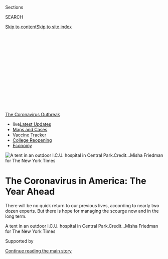 <div id="app">

<div>

<div>

<div>

<div class="NYTAppHideMasthead css-ikk3s8 e1suatyy0">

<div class="section css-133zg39 e1suatyy2">

<div class="css-eph4ug er09x8g0">

<div class="css-6n7j50">

</div>

<span class="css-1dv1kvn">Sections</span>

<div class="css-10488qs">

<span class="css-1dv1kvn">SEARCH</span>

</div>

[Skip to content](#site-content)[Skip to site
index](#site-index)

</div>

<div class="css-10698na e1huz5gh0">

</div>

</div>

</div>

</div>

<div data-aria-hidden="false">

<div id="site-content" data-role="main">

<div>

<div class="css-1aor85t" style="opacity:0.000000001;z-index:-1;visibility:hidden">

<div class="css-1hqnpie">

<div class="css-epjblv">

<span class="css-17xtcya">[Health](/section/health)</span><span class="css-x15j1o">|</span><span class="css-fwqvlz">The
Coronavirus in America: The Year
Ahead</span>

</div>

<div class="css-k008qs">

<div class="css-1iwv8en">

<span class="css-18z7m18"></span>

<div>

</div>

</div>

<span class="css-1n6z4y">https://nyti.ms/3eyhHCk</span>

<div class="css-1705lsu">

<div class="css-4xjgmj">

<div class="css-4skfbu" data-role="toolbar" data-aria-label="Social Media Share buttons, Save button, and Comments Panel with current comment count" data-testid="share-tools">

  - 
  - 
  - 
  - 
    
    <div class="css-6n7j50">
    
    </div>

  - 
  - 

</div>

</div>

</div>

</div>

</div>

</div>

<div id="NYT_TOP_BANNER_REGION" class="css-11qgg8s">

<div>

<div id="styln-prism-menu-1592847958612" class="section interactive-content interactive-size-medium css-1du2ztb">

<div class="css-17ih8de interactive-body">

<div id="scroll-container" class="css-1gj85ro">

[<span class="styln-title-wrap"><span class="css-1pje3qr">The
Coronavirus</span><span class="css-1pje3qr">
Outbreak</span></span>](https://www.nytimes3xbfgragh.onion/news-event/coronavirus?action=click&pgtype=Article&state=default&region=TOP_BANNER&context=storylines_menu)

  - <span class="css-kqxiym" data-emphasize="true">live</span>[Latest
    Updates](https://www.nytimes3xbfgragh.onion/2020/08/04/world/coronavirus-cases.html?action=click&pgtype=Article&state=default&region=TOP_BANNER&context=storylines_menu)
  - [Maps and
    Cases](https://www.nytimes3xbfgragh.onion/interactive/2020/us/coronavirus-us-cases.html?action=click&pgtype=Article&state=default&region=TOP_BANNER&context=storylines_menu)
  - [Vaccine
    Tracker](https://www.nytimes3xbfgragh.onion/interactive/2020/science/coronavirus-vaccine-tracker.html?action=click&pgtype=Article&state=default&region=TOP_BANNER&context=storylines_menu)
  - [College
    Reopening](https://www.nytimes3xbfgragh.onion/2020/08/02/us/covid-college-reopening.html?action=click&pgtype=Article&state=default&region=TOP_BANNER&context=storylines_menu)
  - [Economy](https://www.nytimes3xbfgragh.onion/live/2020/08/04/business/stock-market-today-coronavirus?action=click&pgtype=Article&state=default&region=TOP_BANNER&context=storylines_menu)

</div>

</div>

</div>

</div>

</div>

<div id="fullBleedHeaderContent">

<div class="css-9fsmc8">

![<span class="css-16f3y1r e13ogyst0" data-aria-hidden="true">A tent in
an outdoor I.C.U. hospital in Central
Park.</span><span class="css-cnj6d5 e1z0qqy90" itemprop="copyrightHolder"><span class="css-1ly73wi e1tej78p0">Credit...</span><span><span>Misha
Friedman for The New York
Times</span></span></span>](https://static01.graylady3jvrrxbe.onion/images/2020/04/19/science/18VIRUS-FUTURE1/00VIRUS-FUTURE1-articleLarge.jpg?quality=75&auto=webp&disable=upscale)

</div>

<div class="css-1pumfk">

<div class="css-1vkm6nb ehdk2mb0">

# The Coronavirus in America: The Year Ahead

</div>

There will be no quick return to our previous lives, according to nearly
two dozen experts. But there is hope for managing the scourge now and in
the long term.

</div>

<div class="css-nwzfg5 e1gnum310">

<span class="css-1f9pvn2 health">A tent in an outdoor I.C.U. hospital in
Central
Park.</span><span class="css-cnj6d5 e1z0qqy90" itemprop="copyrightHolder"><span class="css-1ly73wi e1tej78p0">Credit...</span><span><span>Misha
Friedman for The New York Times</span></span></span>

</div>

<div id="sponsor-wrapper" class="css-1hyfx7x">

<div id="sponsor-slug" class="css-19vbshk">

Supported by

</div>

[Continue reading the main
story](#after-sponsor)

<div id="sponsor" class="ad sponsor-wrapper" style="text-align:center;height:100%;display:block">

</div>

<div id="after-sponsor">

</div>

</div>

<div class="css-1wx1auc e1gnum311">

<div class="css-18e8msd">

<div class="css-vp77d3 epjyd6m0">

<div class="css-hus3qt ey68jwv0" data-aria-hidden="true">

[![Donald G. McNeil
Jr.](https://static01.graylady3jvrrxbe.onion/images/2018/06/13/multimedia/author-donald-g-mcneil-jr/author-donald-g-mcneil-jr-thumbLarge-v4.png
"Donald G. McNeil Jr.")](https://www.nytimes3xbfgragh.onion/by/donald-g-mcneil-jr)

</div>

<div class="css-1baulvz">

By [<span class="css-1baulvz last-byline" itemprop="name">Donald G.
McNeil
Jr.</span>](https://www.nytimes3xbfgragh.onion/by/donald-g-mcneil-jr)

</div>

</div>

  - 
    
    <div class="css-ld3wwf e16638kd2">
    
    Published April 18, 2020Updated June 1,
    2020
    
    </div>

  - 
    
    <div class="css-4xjgmj">
    
    <div class="css-pvvomx" data-role="toolbar" data-aria-label="Social Media Share buttons, Save button, and Comments Panel with current comment count" data-testid="share-tools">
    
      - 
      - 
      - 
      - 
        
        <div class="css-6n7j50">
        
        </div>
    
      - 
      - 
    
    </div>
    
    </div>

</div>

<div class="css-tk9fsr">

[Leer en
español](https://www.nytimes3xbfgragh.onion/es/2020/04/21/espanol/ciencia-y-tecnologia/coronavirus-futuro.html "Read in Spanish")

</div>

</div>

</div>

<div class="section meteredContent css-1r7ky0e" name="articleBody" itemprop="articleBody">

<div class="audioFigureHeading">

### Listen to This Article

<span class="css-16qbtva">Audio Recording by Audm</span>

</div>

<div class="css-qe9gm7">

<div>

</div>

</div>

<div class="css-1fanzo5 StoryBodyCompanionColumn">

<div class="css-53u6y8">

*To hear more audio stories from publishers, like The New York Times,
download* [*Audm for iPhone or
Android*](https://www.audm.com/?utm_source=nyt&utm_medium=embed&utm_campaign=coronavirus_year_ahead)*.*

The
[coronavirus](https://www.nytimes3xbfgragh.onion/2020/06/01/nyregion/nyc-coronavirus-flatbush-brooklyn.html)
is spreading from America’s biggest cities to its suburbs, and has begun
encroaching on the nation’s rural regions. The virus is believed to have
infected millions of citizens and has killed more than 34,000.

</div>

</div>

<div>

</div>

<div class="css-1fanzo5 StoryBodyCompanionColumn">

<div class="css-53u6y8">

Yet President Trump this week proposed guidelines for reopening the
economy and suggested that a swath of the United States would soon
resume something resembling normalcy. For weeks now, the
administration’s view of the crisis and our future has been rosier
than that of its own medical advisers, and of scientists generally.

In truth, it is not clear to anyone where this crisis is leading us.
More than 20 experts in public health, medicine, epidemiology and
history shared their thoughts on the future during in-depth interviews.
When can we emerge from our homes? How long, realistically, before we
have a treatment or vaccine? How will we keep the virus at bay?

</div>

</div>

<div class="css-1fanzo5 StoryBodyCompanionColumn">

<div class="css-53u6y8">

Some felt that American ingenuity, once fully engaged, might well
produce advances to ease the burdens. The path forward depends on
factors that are certainly difficult but doable, they said: a carefully
staggered approach to reopening, widespread testing and surveillance, a
treatment that works, adequate resources for health care providers — and
eventually an effective vaccine.

Still, it was impossible to avoid gloomy forecasts for the next year.
The scenario that Mr. Trump has been unrolling at his daily press
briefings — that the lockdowns will end soon, that a protective pill is
almost at hand, that football stadiums and restaurants will soon be full
— is a fantasy, most experts said.

“We face a doleful future,” said Dr. Harvey V. Fineberg, a former
president of the National Academy of Medicine.

He and others foresaw an unhappy population trapped indoors for months,
with the most vulnerable possibly quarantined for far longer. They
worried that a vaccine would initially elude scientists, that weary
citizens would abandon restrictions despite the risks, that the virus
would be with us from now on.

“My optimistic side says the virus will ease off in the summer and a
vaccine will arrive like the cavalry,” said Dr. William Schaffner, a
preventive medicine specialist at Vanderbilt University medical school.
“But I’m learning to guard against my essentially optimistic nature.”

</div>

</div>

<div class="css-1fanzo5 StoryBodyCompanionColumn">

<div class="css-53u6y8">

Most experts believed that once the crisis was over, the nation and its
economy would revive quickly. But there would be no escaping a period of
intense pain.

Exactly how the pandemic will end depends in part on medical advances
still to come. It will also depend on how individual Americans behave in
the interim. If we scrupulously protect ourselves and our loved ones,
more of us will live. If [we underestimate the
virus](https://www.nytimes3xbfgragh.onion/2020/04/14/us/bishop-gerald-glenn-coronavirus.html),
it will find
us.

### More Americans may die than the White House admits.

</div>

</div>

<div class="css-79elbk" data-testid="photoviewer-wrapper">

<div class="css-z3e15g" data-testid="photoviewer-wrapper-hidden">

</div>

<div class="css-1a48zt4 ehw59r15" data-testid="photoviewer-children">

![<span class="css-16f3y1r e13ogyst0" data-aria-hidden="true">Refrigerated
trucks were used as mobile morgues on Randall’s Island in New
York.</span><span class="css-cnj6d5 e1z0qqy90" itemprop="copyrightHolder"><span class="css-1ly73wi e1tej78p0">Credit...</span><span>Misha
Friedman for The New York
Times</span></span>](https://static01.graylady3jvrrxbe.onion/images/2020/04/19/science/18VIRUS-FUTURE2/merlin_171637683_2e5b6d03-b9c0-4671-bcc6-8f847fb7618d-articleLarge.jpg?quality=75&auto=webp&disable=upscale)

</div>

</div>

<div class="audioFigureHeading">

<div class="css-1et479a">

![](https://static01.graylady3jvrrxbe.onion/images/2017/01/29/podcasts/the-daily-album-art/the-daily-album-art-articleInline-v2.jpg?quality=75&auto=webp&disable=upscale)

</div>

### Listen to ‘The Daily’: The Next Year (or Two) of the Pandemic

<span class="css-59o34k">Immunity passports. Stop-start lockdowns.
Strategic self-infection. This is what our new normal might look
like.</span>

</div>

<div class="css-qe9gm7">

<div>

<div class="css-1g7y0i5 e1drnplw0">

<div class="css-1ceswkc e1drnplw1">

</div>

<div class="css-f2fzwx e1drnplw2">

<div data-aria-labelledby="modal-title" data-role="region">

<div id="modal-title" class="css-mln36k">

transcript

</div>

<div class="css-pbq7ev">

</div>

<span>Back to The
Daily</span>

<div class="css-f6lhej">

<div class="css-1ialerq">

<div class="css-1701swk">

bars

</div>

<div>

<div class="css-1t7yl1y">

0:00/27:22

</div>

<div class="css-og85jy">

\-27:22

</div>

</div>

</div>

</div>

<div class="css-15fbio0">

<div class="css-1p4nyns">

transcript

## Listen to ‘The Daily’: The Next Year (or Two) of the Pandemic

### Hosted by Michael Barbaro; produced by Alexandra Leigh Young and Clare Toeniskoetter; with help from Daniel Guillemette; and edited by M.J. Davis Lin and Theo Balcomb

#### Immunity passports. Stop-start lockdowns. Strategic self-infection. This is what our new normal might look like.

</div>

  - michael barbaro  
    From The New York Times, I’m Michael Barbaro. This is “The Daily.”
    
    Today: As President Trump urges states to begin reopening their
    economies, a debate begins over when and how to end the lockdowns.
    Science reporter Donald G. McNeil Jr. on what that might look like.
    
    It’s Monday, April 20.
    
    So Donald, we have come to you at just about every turn in this
    pandemic to understand what’s next, and the portraits of the future
    that you have painted for us each time we talk have been strikingly
    accurate. You told us all the way back in February to prepare for
    lockdowns. Those happened. You told us to prepare for high death
    rates. You said that people we know would die, and that, sadly, has
    happened. You warned us of shortages of medical supplies. That too
    has happened. Just about everything you said would happen has more
    or less happened. So I want to turn to the next installment of this
    rolling conversation we’ve been having with you.

  - donald g. mcneil jr.  
    OK.

  - michael barbaro  
    And start with a question that I think is on everyone’s mind right
    now, which is when and how we start to reopen our society and what
    that would look like.

  - donald g. mcneil jr.  
    OK. Well, look, I’m not some dark angel who’s simply looking into
    the future.

  - michael barbaro  
    Understood.

  - donald g. mcneil jr.  
    I’m talking to experts. I’m looking at the other pandemics I’ve
    covered. I’m talking to medical historians and making predictions
    based on data. And so I think a lot of people think that by May or
    June or August, we’re going to return to something like normalcy.
    But all the experts I talk to say, no, that’s a fantasy.

  - michael barbaro  
    Why is it a fantasy?

  - donald g. mcneil jr.  
    Well, because if we all tried to come out at once, everything would
    look cool for about three weeks. And a week or two after that the
    emergency rooms would start to fill again, and people would start to
    die again. Flattening the curve is a notion that people love, but
    when we say we’re flattening the curve, no, we’re plateauing at a
    very high level of the curve. That means a steady rate of deaths. So
    what we want is to see the lockdown last until we get back down to
    close to what the normal baseline rate of deaths is. And it’s going
    to be piece by piece. We might be able to let a certain number of
    people ride the subway each day. People still staying apart from
    each other. We’re not going to be able to let people sit next to
    each other in football stadiums. Maybe the team will play on the
    field, and there will be some cameramen in the stands, but it’s not
    going to be the way it was before.

  - michael barbaro  
    OK. So if there’s not going to be any kind of single moment where
    the curtain goes up and life resumes, what does a lifting of these
    lockdowns start to look like?

  - donald g. mcneil jr.  
    Well, the best description I heard of it was in an article. It was
    on March 19, by Tomas Pueyo, a writer in San Francisco. And it was
    called “The Hammer and the Dance.” And the hammer is the lockdown.
    There was no question of social distancing light. It was more like,
    bam, everybody has to go into their houses. But then, once you get
    the deaths down to a minimum, then you begin the dance. And the
    dance is dancing a little bit out, and opening up some of the
    restrictions and seeing, you know, how far can you let people go.
    And then you see what that does to death rates. And once the death
    rates go up, you have to go back and leave the dance floor and go
    into lockdown again. And it repeats again and again. And it’s dance
    in, dance out, dance in, dance out. And basically that’s what the
    epidemiological models show we have to do.

  - michael barbaro  
    So in this scenario, tiptoeing back to normal happens, and if there
    is a resurgence in infections, then the hammer comes back down.

  - donald g. mcneil jr.  
    Exactly.

  - michael barbaro  
    So let’s talk about what the opening starts to look like. Describe
    the dance.

  - donald g. mcneil jr.  
    OK. So the dance is you have this whole list of things you can ask
    people to do. One of them being wear masks. Another one is sit six
    feet apart from your dining companions at a restaurant. So a
    restaurant that had 100 customers before now has about 10 customers
    in it. You have to cut down travel between cities, because people
    from a hot zone, like New York recently, could go to a cool zone and
    start infections. International travelers will have to be
    quarantined for 14 days so that we’re sure they’re not infected when
    they come in. So we will have to find restrictions on people’s
    movements that keeps them from getting too close and letting the
    virus spread again. Because when the virus spreads, deaths follow.

  - michael barbaro  
    OK. Let’s get a little more specific here. What does the dance mean
    for, let’s say, schools?

  - donald g. mcneil jr.  
    Well, schools is a big mystery, because we don’t know much about the
    virus in children. Very, very few children get hospitalized and die.
    It happens, but it’s very uncommon. But the question is, how much do
    the kids get the virus and transmit the virus? Because if you open
    schools, the children may be fine, but the teachers won’t
    necessarily be, and the children’s parents and grandparents won’t
    be. So mayors and governors are going to have to decide, maybe we’re
    going to open school for two weeks and see what happens? Or maybe
    we’re going to let half the kids go to school this week but have
    them sitting six feet apart, and then next week the other half of
    the kids get to come to school.

  - michael barbaro  
    And Donald, what about the typical workplace. From the way you’re
    describing schools, it sounds like, at the very least, people at an
    office or a factory would need to be six feet apart. What else?

  - donald g. mcneil jr.  
    Well, it depends on what you mean by the average workplace. Are you
    a construction crew? Are you an office, like The New York Times? Are
    you a factory? Are you a food processing plant? Everyone is
    different. And for those of us who work most of the day on
    computers, there’s not a whole lot of reason to go back to the
    workplace. It may be more of a source of danger than any advantage
    you get from being there. Whereas if you work in a chicken
    processing plant, you’ve got to be near the chickens. So somehow
    they’re going to have to stretch out those chicken disassembly
    lines, so that people can do it safely without infecting each other.
    And they’ll have to wear masks, and maybe there’ll be plexiglass
    between the workers. There’s lots of measures you can take, and
    they’re going to be different for every single workplace.

  - michael barbaro  
    I want to talk for just a moment about geography, because I wonder
    if the scenarios you’re describing would apply as rigorously in one
    part of, for example, the United States as another, based on issues
    like density or the cycle of this virus. There are many places in
    the United States that have been largely untouched by this virus. Or
    there are places like Washington state, where it seems the virus has
    turned a corner. So would this hammer and dance scenario apply in
    the same way to every corner of the country? Or could it be applied
    more lightly or more severely, based on density, based on number of
    infections?

  - donald g. mcneil jr.  
    Yes and no. It’s a fantasy to believe that there are any parts of
    the country that are untouched by this virus. It is much more
    intense in some places, like New York and New Orleans and Detroit,
    but it’s everywhere. If you look at any map of cases, it’s certainly
    in every state. It’s in multiple counties in every state. So it’s
    going to have to be different techniques developed, not just for
    every state in every county, but for every work situation, so that
    you are not transmitting virus to each other.

  - michael barbaro  
    Donald, is the point of the hammer and the dance to avoid having the
    rest of the country get infected, or does it simply slow a
    inevitable version of mass infection but not prevent it?

  - donald g. mcneil jr.  
    It slows it down. A certain amount of infection is inevitable,
    because emergency workers are going to have to be at their jobs.
    Medical workers are going to get infected. There’s going to be a
    certain level of infection at all times, but you want to damp it
    down to the minimum. But all the models say that maybe 3 percent of
    America is infected by now. The other epidemiologists think maybe
    it’s 10 percent. That 10 percent is a pretty high guess. So that
    still leaves 300 million Americans uninfected. So we’re a country
    that’s somewhere north of 90 percent susceptible. And each time we
    do the dance out and dance in, we chop a few more people off that
    susceptible list. A few of them are dead. A bunch of them become
    immune. But it only proceeds in fits and starts. Maybe we go three
    million at a time, three million at a time, three million at a time.
    It’s not a fast process.

  - michael barbaro  
    And how long do the experts you talked to say that this dance will
    need to occur? At some point, do we stop dancing and we just get to
    go back to normal?

  - donald g. mcneil jr.  
    The dance will end when we have a vaccine that we can all take, or
    if we have a prophylactic pill that will protect us all, like PrEP
    protects you from HIV. Or when so many of us would become infected —
    70-plus percent have become infected, and the virus dies out or
    slows down just because it can’t find any new victims to infect.

  - michael barbaro  
    Mm-hmm.

  - donald g. mcneil jr.  
    But making a vaccine within 18 months is extremely optimistic. The
    record we’ve ever had for producing a vaccine is four years. That
    was a mumps vaccine produced back in the ‘50s. We’ve got new
    techniques that speed it up, but some things can’t be sped up. And
    then after we design the vaccine, we have to think about producing
    the vaccine. If we need 300 million doses of vaccine, or if we need
    two shots — if we need 600 million doses of vaccine — that’s a
    gigantic undertaking. I talked to some vaccine production experts,
    and they said, the average vaccine plant in America makes 5 to 10
    million doses. So we’ve got to find some way to make 300 to 600
    million doses of vaccine, and we have to start planning now, even
    before the vaccine exists.

  - michael barbaro  
    Donald, you just said that the record for making a vaccine is four
    years. Are you saying that there is a version of this where this
    dance, in the hammer and dance metaphor, goes on not for one year
    but something like four years?

  - donald g. mcneil jr.  
    That’s a kind of worst case scenario, as far as timing is concerned.
    Everything may get lowered in this. We may test vaccines in a way
    that we would think of as ethically unthinkable in normal times. We
    may go with somewhat lower safety standards for vaccines, because
    we’re facing a situation where life is dangerous. But yeah, the
    fastest human vaccine ever made was mumps. Four years, from start to
    finish.

  - michael barbaro  
    So I just want to be clear. Is there a world, according to the
    experts you’re talking to, who say the world of tiptoeing out and
    coming back and realizing that there’s a resurgence, and then
    tiptoeing back out again, that that could last years?

  - donald g. mcneil jr.  
    Yes.

  - michael barbaro  
    And during that, the virus lasts? It doesn’t die off in the hot
    summers?

  - donald g. mcneil jr.  
    There is zero evidence that this virus dies off in hot weather. The
    virus is circulating now in India, in Brazil, in Australia.

  - michael barbaro  
    Very, very hot environments.

  - donald g. mcneil jr.  
    Exactly. There’s no evidence that it’s going to die out in the
    summer.

  - michael barbaro  
    Donald, I’m willing to speak for many listeners when I say that the
    idea of living in masks, with everyone sitting six feet apart, and
    the expectation that a viral resurgence might mean that even that
    becomes too risky and so everyone goes back under lockdown — that
    that could go on for years is really pretty depressing and kind of
    hard to wrap one’s head around.

  - donald g. mcneil jr.  
    I know. But if we don’t go into a dance, means there’s going to be
    more infections and more deaths.

  - \[music\]

  - michael barbaro  
    We’ll be right back.
    
    Don, during this period, it feels like not everyone is going to be
    on equal footing, in the sense that some of us will have been
    infected and will possess some kind of immunity to Covid-19, right?
    And many of us, of course, will not have been infected and will not
    possess that immunity. So how does that factor into this, give and
    take, this dance you’re describing?

  - donald g. mcneil jr.  
    Well, we’re already seeing this happen. There are a very small
    number of people now who are immune. And they’re very much in
    demand. They’re in demand for their blood, because you can harvest
    antibodies from their blood. They’re in demand for doing medical
    jobs that are dangerous, like intubating patients, because they can
    do it without fear of infection. They’ll be in demand for all sorts
    of other jobs, because they can travel anywhere. They can do
    face-to-face interactions with customers without any fear. And
    they’re going to be a special class in society. There’ll be
    different standards, different ways of living for two different
    classes in society. So say you’re an immune and I’m not. I basically
    have to stay inside here in hiding, and I’m depressed as hell about
    it. I have a granddaughter who’s going to be born in June, and I sit
    here in my apartment thinking, I may not see her until she’s two
    years old. And that’s horrible to contemplate, but it may be a fact.
    Meanwhile, you, as an immune, could go visit my granddaughter or go
    out and take my job, or —

  - michael barbaro  
    No one can take your job, Donald, just to be clear.

  - donald g. mcneil jr.  
    Not a heck of a lot of people want my job. There’ll be different
    standards, different ways of living for two different classes in
    society for a while. It’s quite science fiction-y. It’s kind of
    dystopian.

  - michael barbaro  
    Right. That kind of a societal schism, right, between the immune and
    the still susceptible, it would seem to require a few pieces of firm
    knowledge. One is that there’s a widespread ability to tell who is
    immune versus who is not, and the other piece of knowledge is that
    we know for sure that being infected confers immunity. So how do you
    resolve either of those?

  - donald g. mcneil jr.  
    We don’t know those things yet. We don’t know them for dead sure,
    but as Tony Fauci says, usually when you recover from disease,
    you’re immune for a while. But we don’t know how long the immunity
    lasts, because this disease has only been around since November at
    the earliest.

  - michael barbaro  
    Mm-hmm. Are there plans? Do you envision a universe in which people
    literally wear some sort of sign that they are immune and that that
    can be rigorously proven?

  - donald g. mcneil jr.  
    Yes. That is already beginning to take place. Germany is talking
    about issuing certificates, but you don’t want something you can
    pass from person to person. So China takes people’s cell phones and
    has a QR code that you read as you come into the subway, you come
    into a restaurant, you come into any place where somebody can check
    your phone. And that readout tells the person looking at your phone
    that you’re immune. So yeah, people are already thinking about this.

  - michael barbaro  
    In the scenario that you’re laying out, immunity and the ability to
    show immunity would seem to be incredibly desirable and might create
    some very complicated incentives.

  - donald g. mcneil jr.  
    Yes. People are going to be tempted to become immunes and to do it
    the chickenpox party way.

  - michael barbaro  
    What do you mean?

  - donald g. mcneil jr.  
    To deliberately infect themselves, hoping for the best, but that
    they emerge at the end of it as an immune. That temptation is going
    to be enormous.

  - michael barbaro  
    You’re describing deliberate and perhaps large scale acts of
    self-infection.

  - donald g. mcneil jr.  
    Yes. I am. There is a lot of historical precedent for that stuff. In
    the years before smallpox vaccine, people used to take pus from the
    blisters of smallpox victims, or dried up scabs from smallpox
    victims, and put the pus into — stab a little hole in their child’s
    arm and put some of the pus in there, or blow the scabs into your
    nose. And that would give you a usually mild case of smallpox. And I
    talked to an immunologist who said, look, the child had about a 1
    percent chance of dying, and the parents recognized that. And that
    was better, because if you had a smallpox epidemic come through,
    usually, about a third of the susceptibles died. So if you had six
    kids, you might think hard about giving them all a little bit of
    smallpox in their arm.

  - michael barbaro  
    Don, what you’re describing is a very calculated risk that some
    people may take to self-infect, and I wonder just how dangerous it
    may be if people miscalculate.

  - donald g. mcneil jr.  
    With the virus acting the way it is acting now, it’s very dangerous.
    We know that there are people who are more at risk, but we also know
    that it’s unpredictable — that young, athletic, healthy people,
    totally unpredictably, end up on a ventilator, and a few of them
    die.

  - michael barbaro  
    Right.

  - donald g. mcneil jr.  
    So it’s people making life or death decisions for freedom.

  - michael barbaro  
    And a paycheck.

  - donald g. mcneil jr.  
    And a paycheck, yes.

  - michael barbaro  
    Everything that you’re talking about here seems to assume the
    absence of a successful treatment and a world where we’re pretty
    much waiting for a vaccine. Could that change? When we’ve asked you
    this question in the past, you have said that there wasn’t a viable
    treatment. Do you have any sense that that may be changing and that
    a treatment might come before a vaccine?

  - donald g. mcneil jr.  
    I don’t have any sense that it’s changing in an important way. There
    is something that doctors place some hope in, and that is taking the
    blood from people who’ve recovered from the disease, and removing
    the red blood cells and the white blood cells and everything else
    and leaving just the antibodies. Those antibodies glob onto the
    virus and neutralize it, and so you can inject them into somebody
    who’s sick. But it’s a technology that is not fast-moving, so it’s
    not in the immediate future. But scientists are hopeful that it’s in
    the mid-term future.

  - michael barbaro  
    So in other words, for the time being, we are left pretty much with
    the hammer and the dance as our most practical solution.

  - donald g. mcneil jr.  
    Exactly.

  - michael barbaro  
    So Donald, with everything that you just said in mind, I want to
    return to that first time we ever spoke. Because when we had that
    conversation, you were well ahead of anybody else in preparing us
    for what the pandemic would mean on a personal level. You told us
    about your stockpile of food, your month worth of medicine, and you
    told us that we should be prepared not to see our friends and our
    family for a while. And all of that proved prescient. But there’s
    one area where I recall you, perhaps, underestimated something. You
    said be prepared for a couple of months of something that might look
    like a lockdown. And now, it’s feeling like it’s going to last a lot
    longer. So with that in mind, what preparations are you making now
    that the rest of us may end up making for ourselves in the coming
    days, weeks, months, to prepare for that new reality?

  - donald g. mcneil jr.  
    I’m busy. I’m working harder than I’ve ever worked hard before, and
    that’s given me a sense of purpose. That gives me some psychological
    stability that a lot of other people don’t have the luck to have.
    I’m thinking about what am I going to do to entertain myself? I’m
    thinking of buying a fishing rod and becoming one of those old guys
    on the piers who’s fishing for bluefish. I like trout fishing, but
    it seems unlikely I’m going to get away to do that for a while. So
    it’s just, you have to mentally prepare yourself for these things.
    And now be it said, I have visions for the future that are rosy, and
    that keeps me going too.

  - michael barbaro  
    You do?

  - donald g. mcneil jr.  
    Yeah. If you look at the periods after World War I and after World
    War II, not only did the economy come back after both those periods.
    Remember, after the one-two punch of World War I plus the Spanish
    influenza, we had the roaring ‘20s. After World War II, we had a
    period in which, in Europe, the war widows and pensions fund became
    the European welfare state. War profiteers suddenly faced higher
    taxes and a lot of scrutiny. People had pretty much had it with the
    rich by that time, and they wanted more. They wanted the G.I. Bill.
    They wanted federally-sponsored mortgages for housing. They wanted
    better health care. And to some extent, they got it. I was born in
    1954, and my parents were of the generation that had made it through
    the Great Depression and through the Second World War. And they had
    a different attitude on life. They had a sense of, hey, we did this
    incredible thing. We did it all together. We got through it. I hope
    that sort of era comes again, that people will take more pleasure in
    small things in life. And that we will do more to make sure that we
    take care of each other, and that that’ll go through all levels of
    society. And like I said, I try not to predict the future, but maybe
    something like that will emerge from this.

  - michael barbaro  
    Well, of all the visions that you have given us, I like that one the
    best.

  - donald g. mcneil jr.  
    Me too.

  - \[music\]

  - michael barbaro  
    Donald, thank you very much.

  - donald g. mcneil jr.  
    Thank you.

  - michael barbaro  
    On Friday, Vice President Mike Pence declared that states have
    sufficient amount of testing to begin the process of reopening their
    economies, a claim that governors in multiple states immediately
    rejected as untrue. It’s not accurate to say there’s plenty of
    testing out there, and the governor should just get it done. That’s
    just not being straightforward. In interviews on CNN on Sunday, the
    governor of Maryland, Larry Hogan, and the governor of Virginia,
    Ralph Northam, said they would need significantly higher levels of
    testing before they would consider lifting their lockdowns.

  - archived recording (ralph northam)  
    That’s just delusional to be making statements like that. For the
    national level to say that we have what we need and really to have
    no guidance to the state levels is just irresponsible, because we’re
    not there yet.

\[music\]

michael barbaro

We’ll be right back.

Here’s what else you need to today.

  - archived recording (protestors)  
    \[CHANTING\]

michael barbaro

Demonstrators took to the streets in several states across the country
over the weekend to protest stay-at-home orders that they said were
destroying the economy.

  - archived recording (protestor)  
    I hope Whitmer understands that she’s not just going to be able to
    rule Michigan like other politicians rule China or something like
    that. We’re going to take our liberties, and we’re going to keep
    them, and we’re going to fight for them.

michael barbaro

The protests, which drew hundreds of people in Michigan, Texas and North
Carolina, among other states, were largely organized by anti-government
activists and libertarian groups, and were encouraged by President
Trump, who took to Twitter to urge residents to liberate their states.
But polling shows that most Americans support the lockdowns. A recent
survey by Pew Research found that 66 percent of respondents feared that
states would lift restrictions too quickly.

\[music\]

That’s it for “The Daily.” I’m Michael Barbaro. See you tomorrow.

</div>

</div>

</div>

</div>

</div>

</div>

<div class="css-1fanzo5 StoryBodyCompanionColumn">

<div class="css-53u6y8">

Covid-19, the illness caused by the coronavirus, is arguably [the
leading cause of death in the United
States](https://public.flourish.studio/visualisation/1830480/) right
now. The virus has killed more than 1,800 Americans almost every day
since April 7, and the official toll [may be an
undercount](https://www.nytimes3xbfgragh.onion/2020/04/10/nyregion/new-york-coronavirus-death-count.html).

By comparison, heart disease typically kills 1,774 Americans a day, and
cancer kills 1,641.

Yes, the coronavirus curves are plateauing. There are fewer hospital
admissions in New York, the center of the epidemic, and fewer Covid-19
patients in I.C.U.s. The daily death toll is still grim, but no longer
rising.

An epidemiological model produced by the White House originally
predicted 100,000 to 240,000 deaths by midsummer. Another model, by the
University of Washington’s Institute for Health Metrics and Evaluation,
now puts that figure at 60,000.

</div>

</div>

<div class="css-1fanzo5 StoryBodyCompanionColumn">

<div class="css-53u6y8">

While this is encouraging news, it masks some significant concerns. The
institute’s projection runs through Aug. 4, describing only the first
wave of this epidemic. Without a vaccine, the virus is expected to
circulate for years, and the death tally will rise over time.

The gains to date were achieved only by shutting down the country, a
situation that cannot continue indefinitely. The White House’s “phased”
plan for reopening will surely raise the death toll no matter how
carefully it is executed. The best hope is that fatalities can be held
to a minimum.

Reputable longer-term projections for how many Americans will die vary,
but they are all grim. Various experts [consulted by the Centers for
Disease Control and Prevention in
March](https://www.nytimes3xbfgragh.onion/2020/03/13/us/coronavirus-deaths-estimate.html)
predicted that the virus eventually could reach 48 percent to 65 percent
of all Americans, with a fatality rate just under 1 percent, and would
kill up to 1.7 million of them if nothing were done to stop the spread.

A model by researchers at Imperial College London [cited by the
president](https://www.whitehouse.gov/briefings-statements/remarks-president-trump-vice-president-pence-members-coronavirus-task-force-press-briefing-14/)
on March 30 [predicted 2.2 million
deaths](https://www.imperial.ac.uk/media/imperial-college/medicine/sph/ide/gida-fellowships/Imperial-College-COVID19-NPI-modelling-16-03-2020.pdf)
in the United States by September under the same circumstances.

By comparison, about 420,000 Americans died in World War II.

The limited data from China are even more discouraging. Its epidemic has
been halted — for the moment — and virtually everyone infected in its
first wave has died or recovered.

China has officially reported [about 83,000 cases and 4,632
deaths](https://www.worldometers.info/coronavirus/), which is a fatality
rate of over 5 percent. The Trump administration [has questioned the
figures](https://www.nytimes3xbfgragh.onion/2020/04/02/us/politics/cia-coronavirus-china.html)
but has not produced more accurate ones.

Fatality rates [depend heavily on how
overwhelmed](https://www.nytimes3xbfgragh.onion/2020/04/10/nyregion/new-york-coronavirus-death-count.html)
hospitals get and what percentage of cases are tested. China’s estimated
death rate was 17 percent in the first week of January, when Wuhan was
in chaos, according to [a Center for Evidence-Based Medicine
report](https://www.cebm.net/covid-19/global-covid-19-case-fatality-rates/),
but only 0.7 percent by late February.

</div>

</div>

<div class="css-1fanzo5 StoryBodyCompanionColumn">

<div class="css-53u6y8">

In this country, hospitals in several cities, including New York, came
to the brink of chaos. Officials in both
[Wuhan](https://www.nytimes3xbfgragh.onion/2020/04/17/world/coronavirus-news.html#link-f029419)
and [New
York](https://www.nytimes3xbfgragh.onion/2020/04/14/nyregion/new-york-coronavirus-deaths.html)
had to revise their death counts upward this week when they realized
that many people had died at home of Covid-19, strokes, heart attacks or
other causes, or because ambulances never came for them.

In fast-moving epidemics, far more victims pour into hospitals or die at
home than doctors can test; at the same time, the mildly ill or
asymptomatic never get tested. Those two factors distort the true
fatality rate in opposite ways. If you don’t know how many people are
infected, you [don’t know how deadly a virus
is](https://www.nytimes3xbfgragh.onion/2020/04/17/us/coronavirus-death-rate.html).

Only when tens of thousands of antibody tests are done will we know how
many silent carriers there may be in the United States. The C.D.C. [has
suggested it might be 25
percent](https://www.nytimes3xbfgragh.onion/2020/03/31/health/coronavirus-asymptomatic-transmission.html)
of those who test positive. Researchers in Iceland [said it might be
double
that](https://www.cnn.com/2020/04/01/europe/iceland-testing-coronavirus-intl/index.html).

China is also revising its own estimates. In February, a [major
study](https://jamanetwork.com/journals/jama/fullarticle/2762130)
concluded that only 1 percent of cases in Wuhan were asymptomatic. [New
research](https://www.scmp.com/news/china/society/article/3080058/coronavirus-china-launches-study-asymptomatic-cases-and-shared)
says [perhaps 60
percent](https://www.scmp.com/news/china/society/article/3079012/coronavirus-68-cent-cases-confirmed-china-past-eight-days-had-no)
were. Our knowledge gaps are still wide enough to make epidemiologists
weep.

“All models are just models,” Dr. Anthony S. Fauci, science adviser to
the White House coronavirus task force, has said. “When you get new
data, you change them.”

There may be good news buried in this inconsistency: The virus may also
be mutating to cause fewer symptoms. In the movies, viruses become more
deadly. In reality, they usually become less so, because asymptomatic
strains reach more hosts. Even the 1918 Spanish flu virus eventually
[faded into the seasonal H1N1
flu](https://www.ncbi.nlm.nih.gov/pmc/articles/PMC3180813/).

<div id="NYT_MAIN_CONTENT_1_REGION" class="css-9tf9ac">

<div>

<div id="styln-covid-updates-world" class="section interactive-content interactive-size-medium css-1ftcdic">

<div class="css-17ih8de interactive-body">

<div id="styln-briefing-block" data-asset-id="QXJ0aWNsZTpueXQ6Ly9hcnRpY2xlLzNhNGMwYWI5LWIwY2QtNWQwOS1hZTgwLTdjMGU3ZTA1OWQ2OA==">

<div class="briefing-block-header-section">

# [Latest Updates: Global Coronavirus Outbreak](https://www.nytimes3xbfgragh.onion/2020/08/04/world/coronavirus-cases.html?action=click&pgtype=Article&state=default&region=MAIN_CONTENT_1&context=storylines_live_updates)

<div class="briefing-block-ts">

Updated 2020-08-04T21:57:55.984Z

</div>

</div>

  - [As talks drag on, McConnell signals openness to jobless aid
    extension that Republicans have
    opposed.](https://www.nytimes3xbfgragh.onion/2020/08/04/world/coronavirus-cases.html?action=click&pgtype=Article&state=default&region=MAIN_CONTENT_1&context=storylines_live_updates#link-2daa96b5)
  - [Novavax sees encouraging results from two studies of its
    experimental
    vaccine.](https://www.nytimes3xbfgragh.onion/2020/08/04/world/coronavirus-cases.html?action=click&pgtype=Article&state=default&region=MAIN_CONTENT_1&context=storylines_live_updates#link-1228a480)
  - [Public and private schools in Maryland and elsewhere are divided
    over in-person
    instruction.](https://www.nytimes3xbfgragh.onion/2020/08/04/world/coronavirus-cases.html?action=click&pgtype=Article&state=default&region=MAIN_CONTENT_1&context=storylines_live_updates#link-4825b93)

<div class="briefing-block-footer">

<div class="briefing-block-footer-meta">

[See more
updates](https://www.nytimes3xbfgragh.onion/2020/08/04/world/coronavirus-cases.html?action=click&pgtype=Article&state=default&region=MAIN_CONTENT_1&context=storylines_live_updates)

</div>

<div class="briefing-block-briefinglinks">

<span>More live coverage:</span>
[Markets](https://www.nytimes3xbfgragh.onion/live/2020/08/04/business/stock-market-today-coronavirus?action=click&pgtype=Article&state=default&region=MAIN_CONTENT_1&context=storylines_live_updates)

</div>

</div>

</div>

</div>

</div>

</div>

</div>

At the moment, however, we do not know [exactly how
transmissible](https://www.scmp.com/news/china/science/article/3079879/chinas-initial-coronavirus-outbreak-wuhan-spread-twice-fast-we)
[or lethal the virus
is](https://www.nytimes3xbfgragh.onion/2020/04/17/us/coronavirus-death-rate.html).
But refrigerated trucks parked outside hospitals tell us all we need to
know: It is far worse than a bad flu
season.

</div>

</div>

<div class="css-1fanzo5 StoryBodyCompanionColumn">

<div class="css-53u6y8">

### The lockdowns will end, but haltingly.

</div>

</div>

<div class="css-79elbk" data-testid="photoviewer-wrapper">

<div class="css-z3e15g" data-testid="photoviewer-wrapper-hidden">

</div>

<div class="css-1a48zt4 ehw59r15" data-testid="photoviewer-children">

<div class="css-1xdhyk6 erfvjey0">

<span class="css-1ly73wi e1tej78p0">Image</span>

<div class="css-zjzyr8">

<div data-testid="lazyimage-container" style="height:257.77777777777777px">

</div>

</div>

</div>

<span class="css-16f3y1r e13ogyst0" data-aria-hidden="true">Commuters on
the Staten Island
Ferry.</span><span class="css-cnj6d5 e1z0qqy90" itemprop="copyrightHolder"><span class="css-1ly73wi e1tej78p0">Credit...</span><span>Misha
Friedman for The New York Times</span></span>

</div>

</div>

<div class="css-1fanzo5 StoryBodyCompanionColumn">

<div class="css-53u6y8">

No one knows exactly what percentage of Americans have been infected so
far — estimates have ranged from 3 percent to 10 percent — but it is
likely a safe bet that at least 300 million of us are still vulnerable.

Until a vaccine or another protective measure emerges, there is no
scenario, epidemiologists agreed, in which it is safe for that many
people to suddenly come out of hiding. If Americans pour back out in
force, all will appear quiet for perhaps three weeks.

Then the emergency rooms will get busy again.

“There’s this magical thinking saying, ‘We’re all going to hunker down
for a while and then the vaccine we need will be available,’” said Dr.
Peter J. Hotez, dean of the National School of Tropical Medicine at
Baylor College of Medicine.

In his wildly popular March 19 article in Medium, “[Coronavirus: The
Hammer and the
Dance](https://medium.com/@tomaspueyo/coronavirus-the-hammer-and-the-dance-be9337092b56),”
Tomas Pueyo correctly predicted the national lockdown, which he called
the hammer, and said it would lead to a new phase, which he called the
dance, in which essential parts of the economy could reopen, including
some schools and some factories with skeleton crews.

Every epidemiological model envisions something like the dance. Each
assumes the virus will blossom every time too many hosts emerge and
force another lockdown. Then the cycle repeats. On the models, the
[curves of rising and falling deaths resemble a row of shark
teeth](https://www.imperial.ac.uk/media/imperial-college/medicine/sph/ide/gida-fellowships/Imperial-College-COVID19-NPI-modelling-16-03-2020.pdf).

Surges are inevitable, the models predict, even when stadiums, churches,
theaters, bars and restaurants remain closed, all travelers from abroad
are quarantined for 14 days, and domestic travel is tightly restricted
to prevent high-intensity areas from reinfecting low-intensity ones.

</div>

</div>

<div class="css-1fanzo5 StoryBodyCompanionColumn">

<div class="css-53u6y8">

The tighter the restrictions, experts say, the fewer the deaths and the
longer the periods between lockdowns. Most models assume states will
eventually do widespread temperature checks, rapid testing and contact
tracing, as is routine in Asia.

Even the [“Opening Up America Again”
guidelines](https://www.whitehouse.gov/openingamerica/) [Mr. Trump
issued on
Thursday](https://www.nytimes3xbfgragh.onion/2020/04/16/us/politics/coronavirus-trump-guidelines.html)
have three levels of social distancing, and recommend that vulnerable
Americans stay hidden. The plan endorses testing, isolation and contact
tracing — but does not specify how these measures will be paid for, or
how long it will take to put them in place.

On Friday, none of that stopped the president from contradicting his own
message by [sending out tweets encouraging
protesters](https://www.nytimes3xbfgragh.onion/2020/04/17/us/coronavirus-cases-news-update.html#link-23cd1c40)
in Michigan, Minnesota and Virginia to fight their states’ shutdowns.

China did not allow Wuhan, Nanjing or other cities to reopen until
intensive surveillance found zero new cases [for 14 straight days, the
virus’s incubation
period](https://www.cnn.com/2020/03/24/asia/coronavirus-wuhan-lockdown-lifted-intl-hnk/index.html).
Compared with China or Italy, the United States is still a playground.

Americans can take domestic flights, drive where they want, and roam
streets and parks. Despite restrictions, everyone seems to know someone
discreetly arranging play dates for children, holding backyard barbecues
or meeting people on dating apps.

Partly as a result, the country has [seen up to 30,000 new case
infections each
day](https://www.worldometers.info/coronavirus/country/us/). “People
need to realize that it's not safe to play poker wearing bandannas,” Dr.
Schaffner said.

Even with rigorous measures, Asian countries have had trouble keeping
the virus under control.

China, which has reported about 100 new infections per day, recently
[closed all the country’s movie
theaters](https://www.businessinsider.com/coronavirus-china-orders-all-movie-theaters-to-close-again-2020-3)
again. Singapore has [closed all schools and nonessential
workplaces](https://www.cnbc.com/2020/04/03/singapore-shuts-schools-temporarily-closes-workplaces-to-curb-coronavirus.html).
Japan recently [declared a state of
emergency](https://www.nytimes3xbfgragh.onion/2020/04/07/world/asia/japan-coronavirus-emergency.html).
(South Korea has [struggled at
times](https://www.nbcnews.com/news/world/south-korea-s-return-normal-interrupted-uptick-coronavirus-cases-n1176021),
too, but on Sunday reported only eight new cases, the first single-digit
increase in two months.)

</div>

</div>

<div class="css-1fanzo5 StoryBodyCompanionColumn">

<div class="css-53u6y8">

Resolve to Save Lives, a public health advocacy group run by [Dr. Thomas
R. Frieden](https://resolvetosavelives.org/about/team/tom-frieden), the
former director of the C.D.C., has [published detailed and strict
criteria](https://vitalstrategies.zoom.us/rec/play/uJUkIe2t-m83SYeSsgSDA6UsW426e6qs1iBIq6Zeyk7kUHkCZlL0YLcSZOrv8sWG1OUPpKL9uf0WUssz?continueMode=true)
for when the economy [can
reopen](https://preventepidemics.org/wp-content/uploads/2020/04/COV020_WhenHowLoosenFaucet_v4.pdf)
and when it must [be
closed](https://preventepidemics.org/wp-content/uploads/2020/04/COV020_WhenHowTightenFaucet_v3.pdf).

Reopening requires declining cases for 14 days, the tracing of 90
percent of contacts, an end to health care worker infections,
recuperation places for mild cases and many other hard-to-reach goals.

“We need to reopen the faucet gradually, not allow the floodgates to
reopen,” Dr. Frieden said. “This is a time to work to make that day come
sooner.”

### Immunity will become a societal advantage.

</div>

</div>

<div class="css-79elbk" data-testid="photoviewer-wrapper">

<div class="css-z3e15g" data-testid="photoviewer-wrapper-hidden">

</div>

<div class="css-1a48zt4 ehw59r15" data-testid="photoviewer-children">

<div class="css-1xdhyk6 erfvjey0">

<span class="css-1ly73wi e1tej78p0">Image</span>

<div class="css-zjzyr8">

<div data-testid="lazyimage-container" style="height:257.77777777777777px">

</div>

</div>

</div>

<span class="css-16f3y1r e13ogyst0" data-aria-hidden="true">Staff
members of the Nido de Esperanza, a non-profit in the Washington Heights
neighborhood of Manhattan, handed out food to families with small
children.</span><span class="css-cnj6d5 e1z0qqy90" itemprop="copyrightHolder"><span class="css-1ly73wi e1tej78p0">Credit...</span><span>Misha
Friedman for The New York Times</span></span>

</div>

</div>

<div class="css-1fanzo5 StoryBodyCompanionColumn">

<div class="css-53u6y8">

Imagine an America divided into two classes: [those who have recovered
from infection with the
coronavirus](https://www.nytimes3xbfgragh.onion/2020/04/11/us/coronavirus-survivors.html)
and presumably have some immunity to it; and those who are still
vulnerable.

“It will be a frightening schism,” Dr. David Nabarro, a World Health
Organization [special envoy on
Covid-19](https://www.who.int/dg/speeches/detail/who-director-general-s-opening-remarks-at-the-media-briefing-on-covid-19-on-21-february-2020),
predicted. “Those with antibodies will be able to travel and work, and
the rest will be discriminated against.”

Already, people with presumed immunity are very much in demand, [asked
to donate their blood for
antibodies](https://www.medicinenet.com/script/main/art.asp?articlekey=229963)
and doing risky medical jobs fearlessly.

</div>

</div>

<div class="css-1fanzo5 StoryBodyCompanionColumn">

<div class="css-53u6y8">

Soon the government will have to invent a way to certify who is truly
immune. A test for IgG antibodies, which are produced once immunity is
established, would make sense, said Dr. Daniel R. Lucey, an expert on
pandemics at Georgetown University’s law school. Many companies are
working on them.

Dr. Fauci has said the [White House was discussing
certificates](https://www.politico.com/news/2020/04/10/fauci-coronavirus-immunity-cards-for-americans-are-being-discussed-178784)
like those [proposed in
Germany](https://www.newsweek.com/germany-antibodies-tests-general-public-immunity-certificates-1494934).
China [uses cellphone QR
codes](https://www.nytimes3xbfgragh.onion/2020/03/01/business/china-coronavirus-surveillance.html)
linked to the owner’s personal details so others cannot borrow them.

The California adult-film industry [pioneered a similar idea a decade
ago](https://www.nytimes3xbfgragh.onion/2012/11/06/health/unlikely-model-for-hiv-prevention-porn-industry.html).
Actors use a cellphone app to prove they have tested H.I.V. negative in
the last 14 days, and producers can verify the information on a
password-protected website.

As Americans stuck in lockdown see their immune neighbors resuming their
lives and perhaps even taking the jobs they lost, it is not hard to
imagine the enormous temptation to join them through self-infection,
experts predicted. Younger citizens in particular will calculate that
risking a serious illness may still be better than impoverishment and
isolation.

“My daughter, who is a Harvard economist, keeps telling me her age group
needs to have Covid-19 parties to develop immunity and keep the economy
going,” said [Dr. Michele
Barry](https://kingcenter.stanford.edu/people/michele-barry), who
directs the Center for Innovation in Global Health at Stanford
University.

The comment, she explained later, was meant in jest. Still, it has
happened before.

In the 1980s, Cuba [successfully contained its small AIDS epidemic by
brutally
forcing](https://www.nytimes3xbfgragh.onion/2012/05/08/health/a-regimes-tight-grip-lessons-from-cuba-in-aids-control.html)
everyone who tested positive into isolation camps. Inside, however, the
residents had their own [bungalows, food, medical care, salaries,
theater troupes and art
classes](https://www.nytimes3xbfgragh.onion/2012/05/08/health/cubas-aids-sanitariums-fortresses-against-a-viral-foe.html).

Dozens of Cuba’s homeless youths [infected
themselves](https://www.nytimes3xbfgragh.onion/2012/05/08/health/cubas-aids-sanitariums-fortresses-against-a-viral-foe.html)
through sex or blood injections to get in, said Dr. Jorge Pérez Ávila,
an AIDS specialist who is Cuba’s version of Dr. Fauci. Many died before
antiretroviral therapy was introduced.

</div>

</div>

<div class="css-1fanzo5 StoryBodyCompanionColumn">

<div class="css-53u6y8">

It would be a gamble for American youth, too. The obese and
immunocompromised are clearly at risk, but even slim, healthy young
Americans have died of
Covid-19.

### The virus can be kept in check, but only with expanded resources.

</div>

</div>

<div class="css-79elbk" data-testid="photoviewer-wrapper">

<div class="css-z3e15g" data-testid="photoviewer-wrapper-hidden">

</div>

<div class="css-1a48zt4 ehw59r15" data-testid="photoviewer-children">

<div class="css-1xdhyk6 erfvjey0">

<span class="css-1ly73wi e1tej78p0">Image</span>

<div class="css-zjzyr8">

<div data-testid="lazyimage-container" style="height:257.77777777777777px">

</div>

</div>

</div>

<span class="css-16f3y1r e13ogyst0" data-aria-hidden="true">A health
worker checking her protective equipment in a mirror in Central Park in
New
York.</span><span class="css-cnj6d5 e1z0qqy90" itemprop="copyrightHolder"><span class="css-1ly73wi e1tej78p0">Credit...</span><span>Misha
Friedman for The New York Times</span></span>

</div>

</div>

<div class="css-1fanzo5 StoryBodyCompanionColumn">

<div class="css-53u6y8">

The next two years will proceed in fits and starts, experts said. As
more immune people get back to work, more of the economy will recover.

But if too many people get infected at once, new lockdowns will become
inevitable. To avoid that, widespread testing will be imperative.

Dr. Fauci has said “the virus will tell us” when it’s safe. He means
that once a national baseline of hundreds of thousands of daily tests is
established across the nation, any viral spread can be spotted when the
percentage of positive results rises.

Detecting rising fevers as they [are mapped by Kinsa’s smart
thermometers](https://www.nytimes3xbfgragh.onion/2020/03/18/health/coronavirus-fever-thermometers.html)
may give an earlier signal, Dr. Schaffner said.

But diagnostic testing has been [troubled from the
beginning](https://www.nytimes3xbfgragh.onion/2020/03/10/us/coronavirus-testing-delays.html).
Despite assurances from the White House, doctors and patients [continue
to complain of delays and
shortages](https://www.nytimes3xbfgragh.onion/2020/04/06/health/coronavirus-testing-us.html).

</div>

</div>

<div class="css-1fanzo5 StoryBodyCompanionColumn">

<div class="css-53u6y8">

To keep the virus in check, several experts insisted, the country also
must start isolating all the ill — including mild cases.

In this country, patients who test positive are asked to stay in their
homes but keep away from their families.

Television news has been filled with recuperating personalities like
CNN’s Chris Cuomo, sweating alone in his basement while his wife left
food atop the stairs, his children waved and the dogs hung back.

But even Mr. Cuomo ended up illustrating why the W.H.O. strongly opposes
home isolation. On Wednesday, he [revealed that his
wife](https://www.cnn.com/2020/04/15/us/chris-cuomo-wife-coronavirus/index.html)
had the virus.

“If I was forced to select only one intervention, it would be the rapid
isolation of all cases,” said Dr. Bruce Aylward, who led the [W.H.O.
observer team to
China](https://www.who.int/docs/default-source/coronaviruse/who-china-joint-mission-on-covid-19-final-report.pdf).

In China, anyone testing positive, no matter how mild their symptoms,
was required to immediately enter an infirmary-style hospital — often
set up in a gymnasium or community center outfitted with oxygen tanks
and CT scanners.

There, they recuperated under the eyes of nurses. That reduced the risk
to families, and being with other victims relieved some patients’ fears.
Nurses even [led dance and exercise
classes](https://www.youtube.com/watch?v=M7fqUHdoOyc) to raise spirits,
and help victims clear their lungs and keep their muscle tone.

</div>

</div>

<div class="css-1fanzo5 StoryBodyCompanionColumn">

<div class="css-53u6y8">

Still, experts were divided on the idea of such wards. Dr. Fineberg
co-wrote [a New York Times Op-Ed
article](https://www.nytimes3xbfgragh.onion/2020/04/07/opinion/coronavirus-smart-quarantine.html)
calling for mandatory but “humane quarantine processes.”

By contrast, [Marc
Lipsitch](https://www.hsph.harvard.edu/marc-lipsitch/), an
epidemiologist at the Harvard T.H. Chan School of Public Health, opposed
the idea, saying: “I don’t trust our government to remove people from
their families by force.”

Ultimately, suppressing a virus requires [testing all the
contacts](https://www.centerforhealthsecurity.org/our-work/pubs_archive/pubs-pdfs/2020/a-national-plan-to-enable-comprehensive-COVID-19-case-finding-and-contact-tracing-in-the-US.pdf)
of every known case. But the United States is far short of that goal.

Someone working in a restaurant or factory may have dozens or even
hundreds of contacts. In China’s Sichuan Province, for example, each
known case [had an average
of 45](https://www.who.int/docs/default-source/coronaviruse/who-china-joint-mission-on-covid-19-final-report.pdf)
contacts.

The C.D.C. [has about 600 contact
tracers](https://www.npr.org/sections/health-shots/2020/04/10/831200054/cdc-director-very-aggressive-contact-tracing-needed-for-u-s-to-return-to-normal)
and, until recently, state and local health departments [employed
about 1,600,](https://www.ncsddc.org/an-army-of-contact-tracers-will-bend-the-covid-19-curve/)
mostly for tracing syphilis and tuberculosis cases.

China hired and trained [9,000 in Wuhan
alone](https://www.who.int/docs/default-source/coronaviruse/who-china-joint-mission-on-covid-19-final-report.pdf).
Dr. Frieden [recently estimated that the United States will
need](https://www.nytimes3xbfgragh.onion/2020/04/12/opinion/cdc-coronavirus.html)
at least
300,000.

</div>

</div>

<div class="css-1fanzo5 StoryBodyCompanionColumn">

<div class="css-53u6y8">

### There will not be a vaccine soon.

</div>

</div>

<div class="css-79elbk" data-testid="photoviewer-wrapper">

<div class="css-z3e15g" data-testid="photoviewer-wrapper-hidden">

</div>

<div class="css-1a48zt4 ehw59r15" data-testid="photoviewer-children">

<div class="css-1xdhyk6 erfvjey0">

<span class="css-1ly73wi e1tej78p0">Image</span>

<div class="css-zjzyr8">

<div data-testid="lazyimage-container" style="height:257.77777777777777px">

</div>

</div>

</div>

<span class="css-16f3y1r e13ogyst0" data-aria-hidden="true">A patient
arrived at NewYork-Presbyterian Hospital in
Manhattan.</span><span class="css-cnj6d5 e1z0qqy90" itemprop="copyrightHolder"><span class="css-1ly73wi e1tej78p0">Credit...</span><span>Misha
Friedman for The New York Times</span></span>

</div>

</div>

<div class="css-1fanzo5 StoryBodyCompanionColumn">

<div class="css-53u6y8">

Even though limited human trials of three candidates — two here and one
in China — have already begun, Dr. Fauci has repeatedly said that any
effort to make a vaccine will take at least a year to 18 months.

All the experts familiar with vaccine production agreed that even that
timeline was optimistic. Dr. Paul Offit, a vaccinologist at the
Children’s Hospital of Philadelphia, noted that the [record is four
years](https://www.cdc.gov/vaccines/pubs/pinkbook/mumps.html), for the
mumps vaccine.

Researchers differed sharply over what should be done to speed the
process. [Modern
biotechnology](https://www.nytimes3xbfgragh.onion/2020/04/08/health/coronavirus-vaccines.html)
techniques using RNA or DNA platforms make it possible to develop
candidate vaccines faster than ever before.

But clinical trials take time, in part because there is no way to rush
the production of antibodies in the human body.

Also, for unclear reasons, some previous vaccine candidates against
coronaviruses like SARS have triggered “antibody-dependent enhancement,”
which makes recipients more susceptible to infection, rather than less.
In the past, vaccines [against
H.I.V](https://www.ncbi.nlm.nih.gov/pmc/articles/PMC3490694/)[.](https://www.ncbi.nlm.nih.gov/pmc/articles/PMC5443089/)and
[dengue](https://www.thelancet.com/journals/laninf/article/PIIS1473-3099\(18\)30023-9/fulltext)
have unexpectedly done the same.

A new vaccine is usually first tested in fewer than 100 young, healthy
volunteers. If it appears safe and produces antibodies, thousands more
volunteers — in this case, probably front-line workers at the highest
risk — will get either it or a placebo in what is called a Phase 3
trial.

<div id="NYT_MAIN_CONTENT_3_REGION" class="css-9tf9ac">

<div>

<div id="styln-prism-freeform-1594220623585" class="section interactive-content interactive-size-medium css-1ftcdic">

<div class="css-17ih8de interactive-body">

<div id="prism-freeform-block-85410" class="css-19mumt8" data-role="complementary" data-storyline="The Coronavirus Outbreak" data-truncated="true" tabindex="0">

<div class="css-a8d9oz">

<div class="css-eb027h">

[](https://www.nytimes3xbfgragh.onion/news-event/coronavirus?action=click&pgtype=Article&state=default&region=MAIN_CONTENT_3&context=storylines_faq)

### The Coronavirus Outbreak ›

#### Frequently Asked Questions

Updated August 4, 2020

  - #### I have antibodies. Am I now immune?
    
      - As of right now,[that seems likely, for at least several
        months.](https://www.nytimes3xbfgragh.onion/2020/07/22/health/covid-antibodies-herd-immunity.html?action=click&pgtype=Article&state=default&region=MAIN_CONTENT_3&context=storylines_faq)
        There have been frightening accounts of people suffering what
        seems to be a second bout of Covid-19. But experts say these
        patients may have a drawn-out course of infection, with the
        virus taking a slow toll weeks to months after initial exposure.
        People infected with the coronavirus typically
        [produce](https://www.nature.com/articles/s41586-020-2456-9)
        immune molecules called antibodies, which are [protective
        proteins made in response to an
        infection](https://www.nytimes3xbfgragh.onion/2020/05/07/health/coronavirus-antibody-prevalence.html?action=click&pgtype=Article&state=default&region=MAIN_CONTENT_3&context=storylines_faq)[.
        These antibodies
        may](https://www.nytimes3xbfgragh.onion/2020/05/07/health/coronavirus-antibody-prevalence.html?action=click&pgtype=Article&state=default&region=MAIN_CONTENT_3&context=storylines_faq)
        last in the body [only two to three
        months](https://www.nature.com/articles/s41591-020-0965-6),
        which may seem worrisome, but that’s perfectly normal after an
        acute infection subsides, said Dr. Michael Mina, an immunologist
        at Harvard University. It may be possible to get the coronavirus
        again, but it’s highly unlikely that it would be possible in a
        short window of time from initial infection or make people
        sicker the second time.

  - #### I’m a small-business owner. Can I get relief?
    
      - The [stimulus bills enacted in
        March](https://www.nytimes3xbfgragh.onion/article/small-business-loans-stimulus-grants-freelancers-coronavirus.html?action=click&pgtype=Article&state=default&region=MAIN_CONTENT_3&context=storylines_faq)
        offer help for the millions of American small businesses. Those
        eligible for aid are businesses and nonprofit organizations with
        fewer than 500 workers, including sole proprietorships,
        independent contractors and freelancers. Some larger companies
        in some industries are also eligible. The help being offered,
        which is being managed by the Small Business Administration,
        includes the Paycheck Protection Program and the Economic Injury
        Disaster Loan program. But lots of folks have [not yet seen
        payouts.](https://www.nytimes3xbfgragh.onion/interactive/2020/05/07/business/small-business-loans-coronavirus.html?action=click&pgtype=Article&state=default&region=MAIN_CONTENT_3&context=storylines_faq)
        Even those who have received help are confused: The rules are
        draconian, and some are stuck sitting on [money they don’t know
        how to
        use.](https://www.nytimes3xbfgragh.onion/2020/05/02/business/economy/loans-coronavirus-small-business.html?action=click&pgtype=Article&state=default&region=MAIN_CONTENT_3&context=storylines_faq)
        Many small-business owners are getting less than they expected
        or [not hearing anything at
        all.](https://www.nytimes3xbfgragh.onion/2020/06/10/business/Small-business-loans-ppp.html?action=click&pgtype=Article&state=default&region=MAIN_CONTENT_3&context=storylines_faq)

  - #### What are my rights if I am worried about going back to work?
    
      - Employers have to provide [a safe
        workplace](https://www.osha.gov/SLTC/covid-19/standards.html)
        with policies that protect everyone equally. [And if one of your
        co-workers tests positive for the coronavirus, the
        C.D.C.](https://www.nytimes3xbfgragh.onion/article/coronavirus-money-unemployment.html?action=click&pgtype=Article&state=default&region=MAIN_CONTENT_3&context=storylines_faq)
        has said that [employers should tell their
        employees](https://www.cdc.gov/coronavirus/2019-ncov/community/guidance-business-response.html)
        -- without giving you the sick employee’s name -- that they may
        have been exposed to the virus.

  - #### Should I refinance my mortgage?
    
      - [It could be a good
        idea,](https://www.nytimes3xbfgragh.onion/article/coronavirus-money-unemployment.html?action=click&pgtype=Article&state=default&region=MAIN_CONTENT_3&context=storylines_faq)
        because mortgage rates have [never been
        lower.](https://www.nytimes3xbfgragh.onion/2020/07/16/business/mortgage-rates-below-3-percent.html?action=click&pgtype=Article&state=default&region=MAIN_CONTENT_3&context=storylines_faq)
        Refinancing requests have pushed mortgage applications to some
        of the highest levels since 2008, so be prepared to get in line.
        But defaults are also up, so if you’re thinking about buying a
        home, be aware that some lenders have tightened their standards.

  - #### What is school going to look like in September?
    
      - It is unlikely that many schools will return to a normal
        schedule this fall, requiring the grind of [online
        learning](https://www.nytimes3xbfgragh.onion/2020/06/05/us/coronavirus-education-lost-learning.html?action=click&pgtype=Article&state=default&region=MAIN_CONTENT_3&context=storylines_faq),
        [makeshift child
        care](https://www.nytimes3xbfgragh.onion/2020/05/29/us/coronavirus-child-care-centers.html?action=click&pgtype=Article&state=default&region=MAIN_CONTENT_3&context=storylines_faq)
        and [stunted
        workdays](https://www.nytimes3xbfgragh.onion/2020/06/03/business/economy/coronavirus-working-women.html?action=click&pgtype=Article&state=default&region=MAIN_CONTENT_3&context=storylines_faq)
        to continue. California’s two largest public school districts —
        Los Angeles and San Diego — said on July 13, that [instruction
        will be remote-only in the
        fall](https://www.nytimes3xbfgragh.onion/2020/07/13/us/lausd-san-diego-school-reopening.html?action=click&pgtype=Article&state=default&region=MAIN_CONTENT_3&context=storylines_faq),
        citing concerns that surging coronavirus infections in their
        areas pose too dire a risk for students and teachers. Together,
        the two districts enroll some 825,000 students. They are the
        largest in the country so far to abandon plans for even a
        partial physical return to classrooms when they reopen in
        August. For other districts, the solution won’t be an
        all-or-nothing approach. [Many
        systems](https://bioethics.jhu.edu/research-and-outreach/projects/eschool-initiative/school-policy-tracker/),
        including the nation’s largest, New York City, are devising
        [hybrid
        plans](https://www.nytimes3xbfgragh.onion/2020/06/26/us/coronavirus-schools-reopen-fall.html?action=click&pgtype=Article&state=default&region=MAIN_CONTENT_3&context=storylines_faq)
        that involve spending some days in classrooms and other days
        online. There’s no national policy on this yet, so check with
        your municipal school system regularly to see what is happening
        in your
community.

<div id="styln-survey-component-85410" class="styln-survey-component" data-surveyname="faq" data-surveystoryline="coronavirus">

</div>

</div>

<div class="css-6mllg9">

</div>

<div class="css-pmm6ed">

<span class="css-5gimkt"></span>

</div>

</div>

</div>

</div>

</div>

</div>

</div>

It is possible to speed up that process with “challenge trials.”
Scientists vaccinate small numbers of volunteers, wait until they
develop antibodies, and then “challenge” them with a deliberate
infection to see if the vaccine protects them.

</div>

</div>

<div class="css-1fanzo5 StoryBodyCompanionColumn">

<div class="css-53u6y8">

Challenge trials are used only when a disease is completely curable,
such as malaria [or typhoid
fever](https://www.nytimes3xbfgragh.onion/2017/09/28/health/typhoid-vaccine-trial.html).
Normally, it is ethically unthinkable to challenge subjects with a
disease with no cure, such as Covid-19.

But in these abnormal times, several experts argued that putting a few
Americans at high risk for fast results could be more ethical than
leaving millions at risk for years.

“Fewer get harmed if you do a challenge trial in a few people than if
you do a Phase 3 trial in thousands,” said Dr. Lipsitch, who recently
published [a paper advocating challenge
trials](https://academic.oup.com/jid/advance-article/doi/10.1093/infdis/jiaa152/5814216)
in the Journal of Infectious Diseases. Almost immediately, he said, he
heard from volunteers.

Others were deeply uncomfortable with that idea. “I think it’s very
unethical — but I can see how we might do it,” said Dr. Lucey.

The hidden danger of challenge trials, vaccinologists explained, is that
they recruit too few volunteers to show whether a vaccine creates
enhancement, since it may be a rare but dangerous problem.

“Challenge trials won’t give you an answer on safety,” said Michael T.
Osterholm, director of the University of Minnesota’s Center for
Infectious Disease Research and Policy. “It may be a big problem.”

Dr. W. Ian Lipkin, a virologist at Columbia University’s Mailman School
of Public Health, suggested an alternative strategy. Pick at least two
vaccine candidates, briefly test them in humans and do challenge trials
in monkeys. Start making the winner immediately, even while widening the
human testing to look for hidden problems.

</div>

</div>

<div class="css-1fanzo5 StoryBodyCompanionColumn">

<div class="css-53u6y8">

As arduous as testing a vaccine is, producing hundreds of millions of
doses is even tougher, experts said.

Most American vaccine plants produce only about 5 million to 10 million
doses a year, needed largely by the 4 million babies born and 4 million
people who reach age 65 annually, said Dr. R. Gordon Douglas Jr., a
former president of Merck’s vaccine division.

But if a vaccine is invented, the United States could need 300 million
doses — or 600 million if two shots are required. And just as many
syringes.

“People have to start thinking big,” Dr. Douglas said. “With that
volume, you’ve got to start cranking it out pretty soon.”

Flu vaccine plants are large, but those that grow the vaccines in
chicken eggs are not suitable for modern vaccines, which grow in cell
broths, he said.

European countries have plants but will need them for their own
citizens. China has a large vaccine industry, and may be able to expand
it over the coming months. It might be able to make vaccines for the
United States, experts said. But captive customers must pay whatever
price the seller asks, and the safety and efficacy standards [of some
Chinese companies are
imperfect](https://www.nytimes3xbfgragh.onion/2020/04/16/world/europe/coronavirus-antibody-test-uk.html).

India and Brazil also have large vaccine industries. If the virus moves
rapidly through their crowded populations, they may lose millions of
citizens but achieve widespread herd immunity well before the United
States does. In that case, they might have spare vaccine plant capacity.

</div>

</div>

<div class="css-1fanzo5 StoryBodyCompanionColumn">

<div class="css-53u6y8">

Alternatively, suggested Arthur M. Silverstein, a retired medical
historian at the Johns Hopkins School of Medicine, the government might
take over and sterilize existing liquor or beer plants, which have large
fermentation vats.

“Any distillery could be converted,” he
said.

### Treatments are likely to arrive first.

</div>

</div>

<div class="css-79elbk" data-testid="photoviewer-wrapper">

<div class="css-z3e15g" data-testid="photoviewer-wrapper-hidden">

</div>

<div class="css-1a48zt4 ehw59r15" data-testid="photoviewer-children">

<div class="css-1xdhyk6 erfvjey0">

<span class="css-1ly73wi e1tej78p0">Image</span>

<div class="css-zjzyr8">

<div data-testid="lazyimage-container" style="height:257.77777777777777px">

</div>

</div>

</div>

<span class="css-16f3y1r e13ogyst0" data-aria-hidden="true">Coronavirus
samples for testing at Mirimus, a medical research company in
Brooklyn.</span><span class="css-cnj6d5 e1z0qqy90" itemprop="copyrightHolder"><span class="css-1ly73wi e1tej78p0">Credit...</span><span>Misha
Friedman for The New York Times</span></span>

</div>

</div>

<div class="css-1fanzo5 StoryBodyCompanionColumn">

<div class="css-53u6y8">

In the short term, experts were more optimistic about treatments than
vaccines. Several felt that so-called convalescent serum could work.

The basic technique has been used for over a century: Blood is drawn
from people who have recovered from a disease, then filtered to remove
everything but the antibodies. The antibody-rich immunoglobulin is
injected into patients.

The obstacle is that there are now relatively few survivors to harvest
blood from.

In the pre-vaccine era, antibodies were “farmed” in horses and sheep.
But that process was hard to keep sterile, and animal proteins sometimes
triggered allergic reactions.

The modern alternative is monoclonal antibodies. These treatment
[regimens](https://www.nytimes3xbfgragh.onion/2019/08/12/health/ebola-outbreak-cure.html),
which recently [came very close to
conquering](https://www.aljazeera.com/news/2020/04/relief-ebola-outbreak-drc-declared-200410121800377.html)
the Ebola epidemic in eastern Congo, are the most likely short-term game
changer, experts said.

The most effective antibodies are chosen, and the genes that produce
them are spliced into a benign virus that will grow in a cellular broth.

</div>

</div>

<div class="css-1fanzo5 StoryBodyCompanionColumn">

<div class="css-53u6y8">

But, as with vaccines, growing and purifying monoclonal antibodies takes
time. In theory, with enough production, they could be used not just to
save lives but to protect front-line workers.

Antibodies can last for weeks before breaking down — how long depends on
many factors, Dr. Silverstein noted — and they cannot kill virus that is
already hidden inside cells.

Having a daily preventive pill would be an even better solution, because
pills can be synthesized in factories far faster than vaccines or
antibodies can be grown and purified.

But even if one were invented, production would have to ramp up until it
was as ubiquitous as aspirin, so 300 million Americans could take it
daily.

Mr. Trump has mentioned hydroxychloroquine and azithromycin so often
that [his news conferences sound like
infomercials](https://www.nytimes3xbfgragh.onion/2020/04/04/health/coronavirus-drug-trump-hydroxycholoroquine.html).
But all the experts agreed with Dr. Fauci that no decision should be
made [until clinical trials are
completed.](https://www.nytimes3xbfgragh.onion/2020/04/17/health/trump-hydroxychloroquine-coronavirus.html)

Some recalled that in the 1950s inadequate testing of thalidomide caused
thousands of children [to be born with malformed
limbs](http://broughttolife.sciencemuseum.org.uk/broughttolife/themes/controversies/thalidomide).
More than one hydroxychloroquine study has been halted after patients
who got high doses [developed abnormal
heart](https://www.nytimes3xbfgragh.onion/2020/04/12/health/chloroquine-coronavirus-trump.html)
rhythms.

“I doubt anyone will tolerate high doses, and there are vision issues if
it accumulates,” Dr. Barry said. Others were just as harsh, especially
about Mr. Trump’s idea of combining a chloroquine with azithromycin.

</div>

</div>

<div class="css-1fanzo5 StoryBodyCompanionColumn">

<div class="css-53u6y8">

“It’s total nonsense,” said Dr. Luciana Borio, a former director of
medical and biodefense preparedness at the National Security Council. “I
told my family, if I get Covid, do not give me this combo.”

Chloroquine might protect patients hospitalized with pneumonia against
lethal cytokine storms because it damps down immune reactions, several
doctors said.

That does not, however, make it useful for preventing infections, [as
Mr. Trump has implied it would
be](http://transcripts.cnn.com/TRANSCRIPTS/2004/05/sitroom.02.html),
because it has no known antiviral properties.

Several antivirals, including remdesivir,
[favipiravir](https://www.scmp.com/tech/science-research/article/3051820/chinese-trials-gileads-antiviral-drug-treat-coronavirus-still)
and baloxavir, are being tested against the coronavirus; the latter two
are flu drugs.

Trials of various combinations in China are set to issue results by next
month, but they will be small and possibly inconclusive because doctors
there ran out of patients to test. End dates for most trials in the
United States are not yet
set.

### Goodbye, ‘America First.’

</div>

</div>

<div class="css-79elbk" data-testid="photoviewer-wrapper">

<div class="css-z3e15g" data-testid="photoviewer-wrapper-hidden">

</div>

<div class="css-1a48zt4 ehw59r15" data-testid="photoviewer-children">

<div class="css-1xdhyk6 erfvjey0">

<span class="css-1ly73wi e1tej78p0">Image</span>

<div class="css-zjzyr8">

<div data-testid="lazyimage-container" style="height:257.77777777777777px">

</div>

</div>

</div>

<span class="css-16f3y1r e13ogyst0" data-aria-hidden="true">A church in
Washington Heights took donated food and other goods for Nido de
Esperanza, the
non-profit.</span><span class="css-cnj6d5 e1z0qqy90" itemprop="copyrightHolder"><span class="css-1ly73wi e1tej78p0">Credit...</span><span>Misha
Friedman for The New York Times</span></span>

</div>

</div>

<div class="css-1fanzo5 StoryBodyCompanionColumn">

<div class="css-53u6y8">

Previously unthinkable societal changes have taken place already.
Schools and business have closed in every state, and tens of millions
have applied for unemployment. Taxes and mortgage payments are delayed,
and foreclosures forbidden.

</div>

</div>

<div class="css-1fanzo5 StoryBodyCompanionColumn">

<div class="css-53u6y8">

Stimulus checks, intended to offset the crisis, began landing in
checking accounts this week, making much of America, temporarily, a
welfare state. [Food banks are
opening](https://www.nytimes3xbfgragh.onion/2020/04/08/business/economy/coronavirus-food-banks.html)
across the country, and huge lines have formed.

A public health crisis of this magnitude requires international
cooperation on a scale not seen in decades. Yet Mr. Trump is [moving to
defund the
W.H.O.](https://www.nytimes3xbfgragh.onion/2020/04/14/us/coronavirus-updates.html),
the only organization capable of coordinating such a response.

And he spent most of this year antagonizing China, which now has the
world’s most powerful functioning economy and may become the dominant
supplier of drugs and vaccines. China has used the pandemic to extend
its global influence, and says it has sent medical gear and equipment to
nearly 120 countries.

A major recipient is the United States, through Project Airbridge, an
air-cargo operation overseen by Mr. Trump’s son-in-law, Jared Kushner.

This is not a world in which “America First” is a viable strategy,
several experts noted.

“If President Trump cares about stepping up the public health efforts
here, he should look for avenues to collaborate with China and stop the
insults,” said Nicholas Mulder, an economic historian at Cornell
University. He has called Mr. Kushner’s project “Lend-Lease in reverse,”
a reference to American military aid to other countries during World War
II.

Dr. Osterholm was even blunter. “If we alienate the Chinese with our
rhetoric, I think it will come back to bite us,” he said.

“What if they come up with the first vaccine? They have a choice about
who they sell it to. Are we top of the list? Why would we be?”

</div>

</div>

<div class="css-1fanzo5 StoryBodyCompanionColumn">

<div class="css-53u6y8">

Once the pandemic has passed, the national recovery may be swift. The
economy rebounded after both world wars, Dr. Mulder noted.

The psychological fallout will be harder to gauge. The isolation and
poverty caused by a long shutdown may drive up rates of [domestic
abuse](https://www.nytimes3xbfgragh.onion/2020/04/17/nyregion/new-york-city-domestic-violence-coronavirus.html),
[depression](https://www.nytimes3xbfgragh.onion/2020/04/09/opinion/sunday/coronavirus-depression-anxiety.html)
and
[suicide](https://jamanetwork.com/journals/jamapsychiatry/fullarticle/2764584).

Even political perspectives
[may](https://time.com/5674850/2020-election-demographics/) shift.
Initially, the virus heavily hit Democratic cities like Seattle, New
York and Detroit. But as it spreads through the country, it will spare
no one.

Even voters in Republican-leaning states who do not blame Mr. Trump for
America’s [lack of
preparedness](https://www.nytimes3xbfgragh.onion/2020/03/28/us/testing-coronavirus-pandemic.html)
or for [limiting access to health
insurance](https://www.politico.com/news/2020/04/03/trump-obamacare-coronavirus-164285)
may change their minds if they see friends and relatives die.

In one of the most provocative analyses in his follow-up article,
“[Coronavirus: Out of Many,
One](https://medium.com/@tomaspueyo/coronavirus-out-of-many-one-36b886af37e9),”
Mr. Pueyo analyzed Medicare and census data on age and
[obesity](https://www.inverse.com/article/33016-trump-voters-more-likely-to-be-fat-no-college-education)
in [states that recently resisted
shutdowns](https://www.nytimes3xbfgragh.onion/2020/04/03/us/coronavirus-states-without-stay-home.html)
and counties that voted Republican in 2016.

He calculated that those voters could be 30 percent more likely to die
of the virus.

In the periods after both wars, Dr. Mulder noted, society and incomes
became more equal. Funds created for veterans’ and widows’ pensions led
to social safety nets, measures like the G.I. Bill and V.A. home loans
were adopted, unions grew stronger, and tax benefits for the wealthy
withered.

If a vaccine saves lives, many Americans may become less suspicious of
conventional medicine and more accepting of science in general —
including climate change, experts said.

</div>

</div>

<div class="css-1fanzo5 StoryBodyCompanionColumn">

<div class="css-53u6y8">

The blue skies that have shone above American cities during this
lockdown era could even become
permanent.

</div>

</div>

<div class="css-79elbk" data-testid="photoviewer-wrapper">

<div class="css-z3e15g" data-testid="photoviewer-wrapper-hidden">

</div>

<div class="css-1a48zt4 ehw59r15" data-testid="photoviewer-children">

<div class="css-1xdhyk6 erfvjey0">

<span class="css-1ly73wi e1tej78p0">Image</span>

<div class="css-zjzyr8">

<div data-testid="lazyimage-container" style="height:257.77777777777777px">

</div>

</div>

</div>

<span class="css-16f3y1r e13ogyst0" data-aria-hidden="true">The view
from Weehawken,
N.J.</span><span class="css-cnj6d5 e1z0qqy90" itemprop="copyrightHolder"><span class="css-1ly73wi e1tej78p0">Credit...</span><span>Misha
Friedman for The New York Times</span></span>

</div>

</div>

<div>

</div>

</div>

<div>

</div>

<div>

</div>

<div>

</div>

<div>

<div id="bottom-wrapper" class="css-1ede5it">

<div id="bottom-slug" class="css-l9onyx">

Advertisement

</div>

[Continue reading the main
story](#after-bottom)

<div id="bottom" class="ad bottom-wrapper" style="text-align:center;height:100%;display:block;min-height:90px">

</div>

<div id="after-bottom">

</div>

</div>

</div>

</div>

</div>

## Site Index

<div>

</div>

## Site Information Navigation

  - [© <span>2020</span> <span>The New York Times
    Company</span>](https://help.nytimes3xbfgragh.onion/hc/en-us/articles/115014792127-Copyright-notice)

<!-- end list -->

  - [NYTCo](https://www.nytco.com/)
  - [Contact
    Us](https://help.nytimes3xbfgragh.onion/hc/en-us/articles/115015385887-Contact-Us)
  - [Work with us](https://www.nytco.com/careers/)
  - [Advertise](https://nytmediakit.com/)
  - [T Brand Studio](http://www.tbrandstudio.com/)
  - [Your Ad
    Choices](https://www.nytimes3xbfgragh.onion/privacy/cookie-policy#how-do-i-manage-trackers)
  - [Privacy](https://www.nytimes3xbfgragh.onion/privacy)
  - [Terms of
    Service](https://help.nytimes3xbfgragh.onion/hc/en-us/articles/115014893428-Terms-of-service)
  - [Terms of
    Sale](https://help.nytimes3xbfgragh.onion/hc/en-us/articles/115014893968-Terms-of-sale)
  - [Site
    Map](https://spiderbites.nytimes3xbfgragh.onion)
  - [Help](https://help.nytimes3xbfgragh.onion/hc/en-us)
  - [Subscriptions](https://www.nytimes3xbfgragh.onion/subscription?campaignId=37WXW)

</div>

</div>

</div>

</div>
